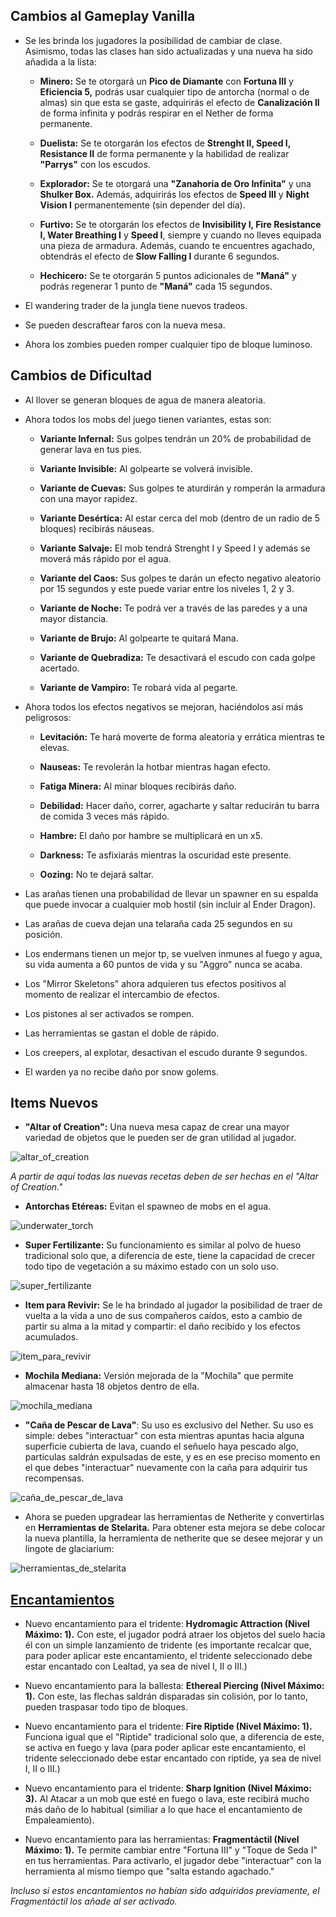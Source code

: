 ## Cambios al Gameplay Vanilla

- Se les brinda los jugadores la posibilidad de cambiar de clase. Asimismo, todas las clases han sido actualizadas y una nueva ha sido añadida a la lista:

  - __Minero:__ Se te otorgará un __Pico de Diamante__ con __Fortuna III__ y __Eficiencia 5,__ podrás usar cualquier tipo de antorcha (normal o de almas) sin que esta se gaste, adquirirás el efecto de __Canalización II__ de forma infinita y podrás respirar en el Nether de forma permanente.

  - __Duelista:__ Se te otorgarán los efectos de __Strenght II, Speed I, Resistance II__ de forma permanente y la habilidad de realizar __"Parrys"__ con los escudos.

  - __Explorador:__ Se te otorgará una __"Zanahoria de Oro Infinita"__ y una __Shulker Box.__ Además, adquirirás los efectos de __Speed III__ y __Night Vision I__ permanentemente (sin depender del día).

  - __Furtivo:__ Se te otorgarán los efectos de __Invisibility I, Fire Resistance I, Water Breathing I__ y __Speed I__, siempre y cuando no lleves equipada una pieza de armadura. Además, cuando te encuentres agachado, obtendrás el efecto de __Slow Falling I__ durante 6 segundos.

  - __Hechicero:__ Se te otorgarán 5 puntos adicionales de __"Maná"__ y podrás regenerar 1 punto de __"Maná"__ cada 15 segundos.

- El wandering trader de la jungla tiene nuevos tradeos.

- Se pueden descraftear faros con la nueva mesa.

- Ahora los zombies pueden romper cualquier tipo de bloque luminoso.

## Cambios de Dificultad

- Al llover se generan bloques de agua de manera aleatoria.

- Ahora todos los mobs del juego tienen variantes, estas son:

  - __Variante Infernal:__ Sus golpes tendrán un 20% de probabilidad de generar lava en tus pies.

  - __Variante Invisible:__ Al golpearte se volverá invisible.

  - __Variante de Cuevas:__ Sus golpes te aturdirán y romperán la armadura con una mayor rapidez.

  - __Variante Desértica:__ Al estar cerca del mob (dentro de un radio de 5 bloques) recibirás náuseas.

  - __Variante Salvaje:__ El mob tendrá Strenght I y Speed I y además se moverá más rápido por el agua.

  - __Variante del Caos:__ Sus golpes te darán un efecto negativo aleatorio por 15 segundos y este puede variar entre los niveles 1, 2 y 3.

  - __Variante de Noche:__ Te podrá ver a través de las paredes y a una mayor distancia.

  - __Variante de Brujo:__ Al golpearte te quitará Mana.

  - __Variante de Quebradiza:__ Te desactivará el escudo con cada golpe acertado.

  - __Variante de Vampiro:__ Te robará vida al pegarte.

- Ahora todos los efectos negativos se mejoran, haciéndolos así más peligrosos:

  - __Levitación:__ Te hará moverte de forma aleatoria y errática mientras te elevas.

  - __Nauseas:__ Te revolerán la hotbar mientras hagan efecto.

  - __Fatiga Minera:__ Al minar bloques recibirás daño.

  - __Debilidad:__ Hacer daño, correr, agacharte y saltar reducirán tu barra de comida 3 veces más rápido.

  - __Hambre:__ El daño por hambre se multiplicará en un x5.

  - __Darkness:__ Te asfixiarás mientras la oscuridad este presente.

  - __Oozing:__ No te dejará saltar.

- Las arañas tienen una probabilidad de llevar un spawner en su espalda que puede invocar a cualquier mob hostil (sin incluir al Ender Dragon).

- Las arañas de cueva dejan una telaraña cada 25 segundos en su posición.

- Los endermans tienen un mejor tp, se vuelven inmunes al fuego y agua, su vida aumenta a 60 puntos de vida y su "Aggro" nunca se acaba.

- Los "Mirror Skeletons" ahora adquieren tus efectos positivos al momento de realizar el intercambio de efectos.

- Los pistones al ser activados se rompen.

- Las herramientas se gastan el doble de rápido.

- Los creepers, al explotar, desactivan el escudo durante 9 segundos.

- El warden ya no recibe daño por snow golems.

## Items Nuevos

- __"Altar of Creation":__ Una nueva mesa capaz de crear una mayor variedad de objetos que le pueden ser de gran utilidad al jugador.

![altar_of_creation](https://github.com/MiguelVeraXd/Valley-Dimensional-Wiki/blob/main/Main/Wiki/assets/crafteo/altar_of_creation.png)

*A partir de aquí todas las nuevas recetas deben de ser hechas en el "Altar of Creation."*

- __Antorchas Etéreas:__ Evitan el spawneo de mobs en el agua.

![underwater_torch](https://github.com/MiguelVeraXd/Valley-Dimensional-Wiki/blob/main/Main/Wiki/assets/crafteo/underwater_torch.png)

- __Super Fertilizante:__ Su funcionamiento es similar al polvo de hueso tradicional solo que, a diferencia de este, tiene la capacidad de crecer todo tipo de vegetación a su máximo estado con un solo uso.

![super_fertilizante](https://github.com/MiguelVeraXd/Valley-Dimensional-Wiki/blob/main/Main/Wiki/assets/crafteo/super_fertilizante.png)

- __Item para Revivir:__ Se le ha brindado al jugador la posibilidad de traer de vuelta a la vida a uno de sus compañeros caídos, esto a cambio de partir su alma a la mitad y compartir: el daño recibido y los efectos acumulados.

![item_para_revivir](https://github.com/MiguelVeraXd/Valley-Dimensional-Wiki/blob/main/Main/Wiki/assets/crafteo/item_para_revivir.png)

- __Mochila Mediana:__ Versión mejorada de la "Mochila" que permite almacenar hasta 18 objetos dentro de ella.

![mochila_mediana](https://github.com/MiguelVeraXd/Valley-Dimensional-Wiki/blob/main/Main/Wiki/assets/crafteo/mochila_mediana.png)

- __"Caña de Pescar de Lava"__: Su uso es exclusivo del Nether. Su uso es simple: debes "interactuar" con esta mientras apuntas hacia alguna superficie cubierta de lava, cuando el señuelo haya pescado algo, particulas saldrán expulsadas de este, y es en ese preciso momento en el que debes "interactuar" nuevamente con la caña para adquirir tus recompensas.

![caña_de_pescar_de_lava](https://github.com/MiguelVeraXd/Valley-Dimensional-Wiki/blob/main/Main/Wiki/assets/crafteo/ca%C3%B1a_de_pescar_de_lava.png)

- Ahora se pueden upgradear las herramientas de Netherite y convertirlas en __Herramientas de Stelarita.__ Para obtener esta mejora se debe colocar la nueva plantilla, la herramienta de netherite que se desee mejorar y un lingote de glaciarium: 

![herramientas_de_stelarita](https://github.com/MiguelVeraXd/Valley-Dimensional-Wiki/blob/main/Main/Wiki/assets/crafteo/VdeosinttuloHechoconClipchamp12-ezgif.com-crop.gif)

## [Encantamientos](https://github.com/MiguelVeraXd/Valley-Dimensional-Wiki/blob/main/Main/Wiki/encartamiento.md) 

- Nuevo encantamiento para el tridente: __Hydromagic Attraction (Nivel Máximo: 1).__ Con este, el jugador podrá atraer los objetos del suelo hacia él con un simple lanzamiento de tridente (es importante recalcar que, para poder aplicar este encantamiento, el tridente seleccionado debe estar encantado con Lealtad, ya sea de nivel I, II o III.)

- Nuevo encantamiento para la ballesta: __Ethereal Piercing (Nivel Máximo: 1).__ Con este, las flechas saldrán disparadas sin colisión, por lo tanto, pueden traspasar todo tipo de bloques. 

- Nuevo encantamiento para el tridente: __Fire Riptide (Nivel Máximo: 1).__ Funciona igual que el "Riptide" tradicional solo que, a diferencia de este, se activa en fuego y lava (para poder aplicar este encantamiento, el tridente seleccionado debe estar encantado con riptide, ya sea de nivel I, II o III.)

- Nuevo encantamiento para el tridente: __Sharp Ignition (Nivel Máximo: 3).__ Al Atacar a un mob que esté en fuego o lava, este recibirá mucho más daño de lo habitual (similiar a lo que hace el encantamiento de Empaleamiento).

- Nuevo encantamiento para las herramientas: __Fragmentáctil (Nivel Máximo: 1).__ Te permite cambiar entre "Fortuna III" y "Toque de Seda I" en tus herramientas. Para activarlo, el jugador debe "interactuar" con la herramienta al mismo tiempo que "salta estando agachado."

*Incluso si estos encantamientos no habían sido adquiridos previamente, el Fragmentáctil los añade al ser activado.*


